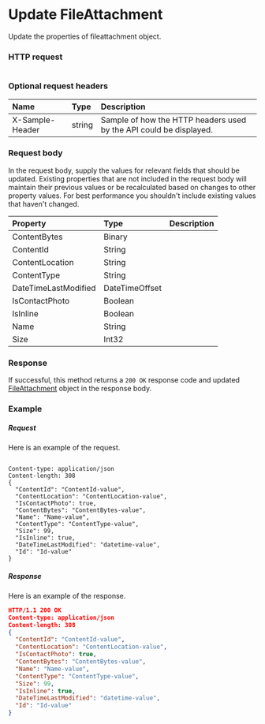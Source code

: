 # Update FileAttachment

Update the properties of fileattachment object.
### HTTP request
```http

```
### Optional request headers
| Name       | Type | Description|
|:-----------|:------|:----------|
| X-Sample-Header  | string  | Sample of how the HTTP headers used by the API could be displayed.|

### Request body
In the request body, supply the values for relevant fields that should be updated. Existing properties that are not included in the request body will maintain their previous values or be recalculated based on changes to other property values. For best performance you shouldn't include existing values that haven't changed.

| Property	   | Type	|Description|
|:---------------|:--------|:----------|
|ContentBytes|Binary||
|ContentId|String||
|ContentLocation|String||
|ContentType|String||
|DateTimeLastModified|DateTimeOffset||
|IsContactPhoto|Boolean||
|IsInline|Boolean||
|Name|String||
|Size|Int32||

### Response
If successful, this method returns a `200 OK` response code and updated [FileAttachment](../resources/fileattachment.md) object in the response body.
### Example
##### Request
Here is an example of the request.
```http

Content-type: application/json
Content-length: 308
{
  "ContentId": "ContentId-value",
  "ContentLocation": "ContentLocation-value",
  "IsContactPhoto": true,
  "ContentBytes": "ContentBytes-value",
  "Name": "Name-value",
  "ContentType": "ContentType-value",
  "Size": 99,
  "IsInline": true,
  "DateTimeLastModified": "datetime-value",
  "Id": "Id-value"
}
```
##### Response
Here is an example of the response.
```json
HTTP/1.1 200 OK
Content-type: application/json
Content-length: 308
{
  "ContentId": "ContentId-value",
  "ContentLocation": "ContentLocation-value",
  "IsContactPhoto": true,
  "ContentBytes": "ContentBytes-value",
  "Name": "Name-value",
  "ContentType": "ContentType-value",
  "Size": 99,
  "IsInline": true,
  "DateTimeLastModified": "datetime-value",
  "Id": "Id-value"
}
```

<!-- uuid: 899b1523-e143-4740-a8ff-2c4f9cffe3e7
2015-10-12 23:35:01 UTC -->